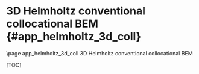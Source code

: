 3D Helmholtz conventional collocational BEM {#app_helmholtz_3d_coll}
===========================================

\page app_helmholtz_3d_coll 3D Helmholtz conventional collocational BEM

[TOC]

